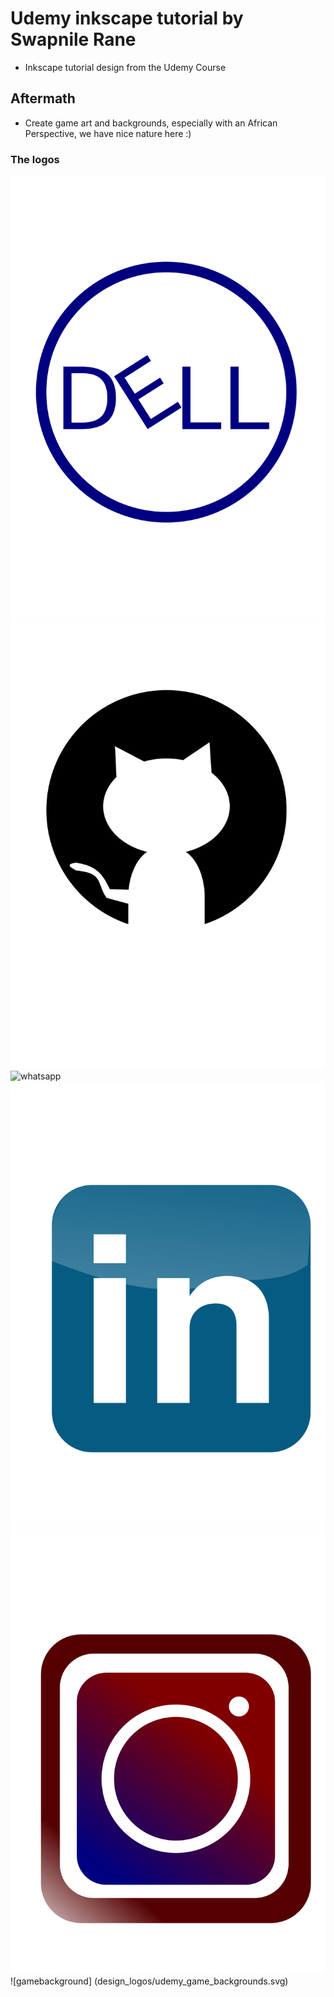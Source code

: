 # Udemy inkscape tutorial by Swapnile Rane
- Inkscape tutorial design from the Udemy Course

## Aftermath
- Create game art and backgrounds, especially with an African Perspective, we have nice nature here :)

### The logos
![udemy](design_logos/udemy_dell_logo.svg)
![github](design_logos/udemy_github_logo.svg)
![whatsapp](design_logos/udemy_whatsapp_logo.svg)
![linkedin](design_logos/udemy_linkedin_logo.svg)
![instagram](design_logos/udemy_instagram_logo.svg)
![gamebackground] (design_logos/udemy_game_backgrounds.svg)
